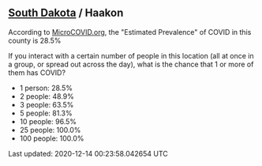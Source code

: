 
## [South Dakota](/united-states/south-dakota) / Haakon

According to [MicroCOVID.org](http://microcovid.org),
the "Estimated Prevalence" of COVID in this county is 28.5%

If you interact with a certain number of people in this location
(all at once in a group, or spread out across the day), what is the chance that
1 or more of them has COVID?

- 1 person: 28.5%
- 2 people: 48.9%
- 3 people: 63.5%
- 5 people: 81.3%
- 10 people: 96.5%
- 25 people: 100.0%
- 100 people: 100.0%

Last updated: 2020-12-14 00:23:58.042654 UTC
